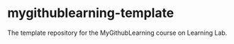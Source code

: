 # mygithublearning-template
The template repository for the MyGithubLearning course on Learning Lab.
